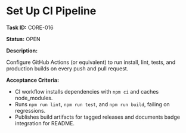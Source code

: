 # Set Up CI Pipeline

**Task ID:** CORE-016

**Status:** OPEN

**Description:**

Configure GitHub Actions (or equivalent) to run install, lint, tests, and production builds on every push and pull request.

**Acceptance Criteria:**

- CI workflow installs dependencies with `npm ci` and caches node_modules.
- Runs `npm run lint`, `npm run test`, and `npm run build`, failing on regressions.
- Publishes build artifacts for tagged releases and documents badge integration for README.
